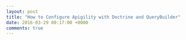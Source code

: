 ```yaml
---
layout: post
title: "How to Configure Apigility with Doctrine and QueryBuilder"
date: 2016-03-29 00:17:00 +0000
comments: true
---
```

